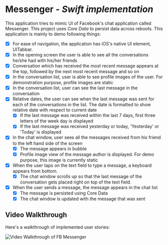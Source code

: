 # **Messenger** - *Swift implementation*

This application tries to mimic UI of Facebook's chat application called Messenger. This project uses *Core Data* to persist data across reboots. This application  is mainly to demo following things:

* [x] For ease of navigation, the application has iOS's native UI element, UITabbar.
* [x] In the opening screen the user is able to see all the conversations he/she had with his/her friends
* [x] Conversation which has received the most recent message appears at the top, followed by the next most recent message and so on
* [x] In the conversation list, user is able to see profile images of the user. For demonstration purpose, profile images are static
* [x] In the conversation list, user can see the last message in the conversation
* [x] Relative dates, the user can see when the last message was sent for each of the conversations in the list. The date is formatted to show relative date with respect to current date
  * [x] If the last message was received within the last 7 days, first three letters of the week day is displayed
  * [x] If the last message was received yesterday or today, 'Yesterday' or 'Today' is displayed
* [x] In the chat window, user sees all the messages received from his friend to the left hand side of the screen
  * [x] The message appears in bubble
  * [x] Profile image view of the message author is displayed. For demo purpose, this image is currently static
* [x] When the user taps on the text field to type a message, a keyboard appears from bottom.
  * [x] The chat window scrolls up so that the last message of the conversation gets placed right on top of the text field.
* [x] When the user sends a message, the message appears in the chat list
  * [x] The message is persisted using Core Data
  * [x] The chat window is updated with the message that was sent

## Video Walkthrough 

Here's a walkthrough of implemented user stories:

<img src='http://i.imgur.com/tQ4G6DT.gif' title='Video Walkthrough of FB Messenger' width='' alt='Video Walkthrough of FB Messenger' />
